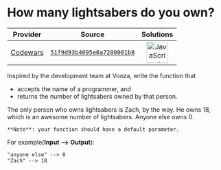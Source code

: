 [_metadata_:generated]: - "true"

# How many lightsabers do you own?

<!-- INFO TABLE BEGIN -->

| Provider                                        | Source                                                                               | Solutions                                                                                                                                                    |
| :---------------------------------------------: | :----------------------------------------------------------------------------------: | :----------------------------------------------------------------------------------------------------------------------------------------------------------: |
| [Codewars](../../../docs/providers/Codewars.md) | [`51f9d93b4095e0a7200001b8`](https://www.codewars.com/kata/51f9d93b4095e0a7200001b8) | [<img src="https://res.cloudinary.com/rascaltwo/image/upload/v1631924076/javascript_ehszr7.svg" alt="JavaScript" title="JavaScript" width="50" />](solve.js) |

<!-- INFO TABLE END -->

Inspired by the development team at Vooza, write the function that 

* accepts the name of a programmer, and
* returns the number of lightsabers owned by that person.

The only person who owns lightsabers is Zach, by the way. He owns 18, which is an awesome number of lightsabers. Anyone else owns 0.

```if-not:c,clojure,c#,elixir,haskell,racket,rust
**Note**: your function should have a default parameter.
```

For example(**Input --> Output**):
```
"anyone else" --> 0
"Zach" --> 18
```






